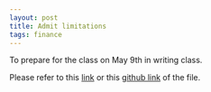 ```yaml
---
layout: post
title: Admit limitations
tags: finance
---
```


To prepare for the class on May 9th in writing class.

Please refer to this [link](https://rawgit.com/diengiau/diengiau.github.io/master/_files/Yermack2014.html) or this [github link](https://cdn.rawgit.com/diengiau/diengiau.github.io/904540a8/_files/Yermack2014.html) of the file. 
